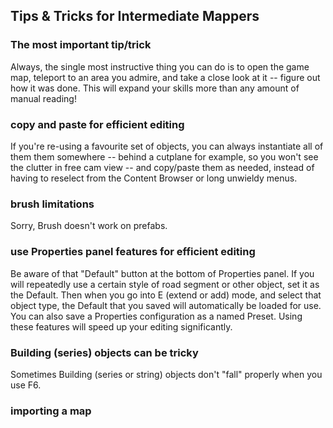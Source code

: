 ## Tips & Tricks for Intermediate Mappers

### The most important tip/trick

Always, the single most instructive thing you can do is to open the game map, teleport to an area you admire, and take a close look at it -- figure out how it was done.  This will expand your skills more than any amount of manual reading!

### copy and paste for efficient editing

If you're re-using a favourite set of objects, you can always instantiate all of them them somewhere -- behind a cutplane for example, so you won't see the clutter in free cam view -- and copy/paste them as needed, instead of having to reselect from the Content Browser or long unwieldy menus.

### brush limitations

Sorry, Brush doesn't work on prefabs.

### use Properties panel features for efficient editing

Be aware of that "Default" button at the bottom of Properties panel.  If you will repeatedly use a certain style of road segment or other object, set it as the Default.  Then when you go into E (extend or add) mode, and select that object type, the Default that you saved will automatically be loaded for use.  You can also save a Properties configuration as a named Preset.  Using these features will speed up your editing significantly.

### Building (series) objects can be tricky

Sometimes Building (series or string) objects don't "fall" properly when you use F6.

### importing a map

